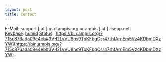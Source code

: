 ```yaml
---
layout: post
title: Contact
---
```


E-Mail: support [ at ] mail.ampis.org or ampis [ at ] riseup.net  
[Keybase](https://keybase.io): [humid](https://keybase.io/humid)
[Status](https://status.im): [https://bin.ampis.org/?715c876ada09e4eb#3VH2LvVU8ns9TpKFbgCsr47shfArnEm5Vz4KDbmDXzYW](https://bin.ampis.org/?715c876ada09e4eb#3VH2LvVU8ns9TpKFbgCsr47shfArnEm5Vz4KDbmDXzYW)  
